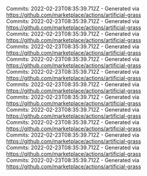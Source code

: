Commits: 2022-02-23T08:35:39.712Z - Generated via https://github.com/marketplace/actions/artificial-grass
<br>
Commits: 2022-02-23T08:35:39.712Z - Generated via https://github.com/marketplace/actions/artificial-grass
<br>
Commits: 2022-02-23T08:35:39.712Z - Generated via https://github.com/marketplace/actions/artificial-grass
<br>
Commits: 2022-02-23T08:35:39.712Z - Generated via https://github.com/marketplace/actions/artificial-grass
<br>
Commits: 2022-02-23T08:35:39.712Z - Generated via https://github.com/marketplace/actions/artificial-grass
<br>
Commits: 2022-02-23T08:35:39.712Z - Generated via https://github.com/marketplace/actions/artificial-grass
<br>
Commits: 2022-02-23T08:35:39.712Z - Generated via https://github.com/marketplace/actions/artificial-grass
<br>
Commits: 2022-02-23T08:35:39.712Z - Generated via https://github.com/marketplace/actions/artificial-grass
<br>
Commits: 2022-02-23T08:35:39.712Z - Generated via https://github.com/marketplace/actions/artificial-grass
<br>
Commits: 2022-02-23T08:35:39.712Z - Generated via https://github.com/marketplace/actions/artificial-grass
<br>
Commits: 2022-02-23T08:35:39.712Z - Generated via https://github.com/marketplace/actions/artificial-grass
<br>
Commits: 2022-02-23T08:35:39.712Z - Generated via https://github.com/marketplace/actions/artificial-grass
<br>
Commits: 2022-02-23T08:35:39.712Z - Generated via https://github.com/marketplace/actions/artificial-grass
<br>
